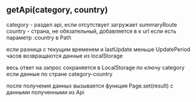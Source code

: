 ## getApi(category, country) 

category - раздел api, если отсутствует загружает summaryRoute
country - страна, не обязательный, добавляется в к url если есть параметр :country в Path

если разница с текущим временем и lastUpdate меньше UpdatePeriod часов возвращаются данные из localStorage

весь ответ на запрос сохраняется в LocalStorage  по ключу category
если данные по стране category-country

после получения данных вызывается функция Page.set(result) c данными полученными из Api  
